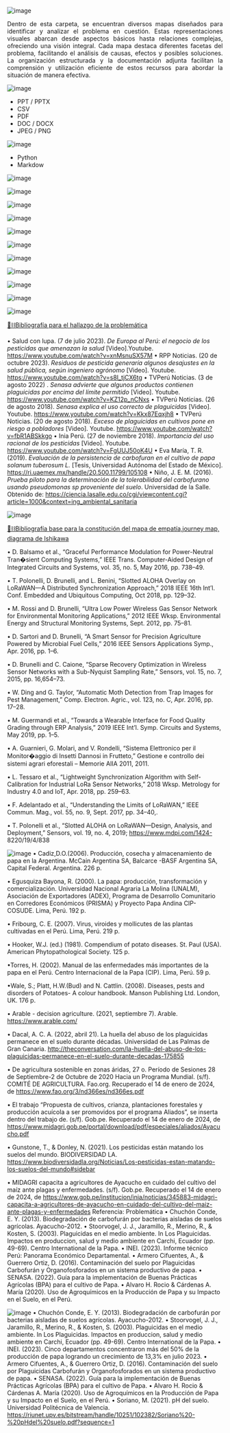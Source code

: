 ![image](https://github.com/Fx2048/Team_4_FdD/assets/131219987/cff64ff0-aaaa-4aed-a145-7a23268dd783)





<p align="justify"> Dentro de esta carpeta, se encuentran diversos mapas diseñados para identificar y analizar el problema en cuestión. Estas representaciones visuales abarcan desde aspectos básicos hasta relaciones complejas, ofreciendo una visión integral. Cada mapa destaca diferentes facetas del problema, facilitando el análisis de causas, efectos y posibles soluciones. La organización estructurada y la documentación adjunta facilitan la comprensión y utilización eficiente de estos recursos para abordar la situación de manera efectiva.</p>


![image](https://github.com/Fx2048/Team_4_FdD/assets/131219987/98e61945-4b83-4e7e-9786-9ad25b8a17fc)

   - PPT / PPTX   
   - CSV
   - PDF
   - DOC / DOCX   
   - JPEG / PNG

![image](https://github.com/Fx2048/Team_4_FdD/assets/131219987/10139006-2e55-4c36-8184-9d8c3f2a819a)

   - Python
   - Markdow



![image](https://github.com/Fx2048/Team_4_FdD/assets/131219987/3a34e2b4-e66e-4d64-8539-b42b6e747323)


![image](https://github.com/Fx2048/Team_4_FdD/assets/131219987/4b87ee43-16e5-4eb8-aeb7-da71a793c530)

[](https://github.com/Fx2048/Team_4_FdD/assets/131219987/ff14a341-b66d-4656-8854-3bb349f0d755)



![image](https://github.com/Fx2048/Team_4_FdD/assets/131219987/d8a0182d-2fb8-4c1f-a87f-0f9944e7d449)


![image](https://github.com/Fx2048/Team_4_FdD/assets/131219987/24b4facb-30c5-45d7-bfb3-6fb6a67a7047)


![image](https://github.com/Fx2048/Team_4_FdD/assets/131219987/3eb6002c-15e4-4794-a1a7-ac82f6ec8fcf)

![image](https://github.com/Fx2048/Team_4_FdD/assets/131219987/cf4773da-b530-4396-8cd7-3ed8df59eaf5)

![image](https://github.com/Fx2048/Team_4_FdD/assets/131219987/79a2f4be-2dd5-40e3-9748-6059e1dce025)


![image](https://github.com/Fx2048/Team_4_FdD/assets/131219987/f39d3e58-cc41-4280-87b3-fce711ff4fac)


![image](https://github.com/Fx2048/Team_4_FdD/assets/131219987/22ee3930-72ab-4f5b-935d-1b28cb0f37b9)

![image](https://github.com/Fx2048/Team_4_FdD/assets/131219987/68e0eb67-c732-453e-af43-a6e125121558)


[](https://github.com/Fx2048/Team_4_FdD/assets/131219987/ed9813e3-467c-48f0-8151-8ace0b393444)



![image](https://github.com/Fx2048/Team_4_FdD/assets/131219987/a010d776-6d31-4aa7-8432-a0b66ecd65c4)


[](https://github.com/Fx2048/Team_4_FdD/assets/131219987/ef49a8e7-aa46-44e4-923b-2f0b4f880c9f)

[](https://github.com/Fx2048/Team_4_FdD/assets/131219987/6b3b9b5c-06ff-47ce-98d8-b3df074ba2f2)



[🎯⛓️Bibliografía para el hallazgo de la problemática](../../Bibliografía/Indent_problema.txt)

•  Salud con lupa. (7 de julio 2023). *De Europa al Perú: el negocio 
  de los pesticidas que amenazan la salud* [Video].Youtube. 
  https://www.youtube.com/watch?v=xnMsnuSX57M
•  RPP Noticias. (20 de octubre 2023). *Residuos de pesticida generaría 
  algunos desajustes en la salud pública, según ingeniero agrónomo* 
  [Video]. Youtube. https://www.youtube.com/watch?v=s8I_tjCX6tg
•  TVPerú Noticias. (3 de agosto 2022) . *Senasa advierte que algunos 
  productos contienen plaguicidas por encima del límite permitido* [Video]. 
  Youtube. https://www.youtube.com/watch?v=KZ12p_nCNxs
•  TVPerú Noticias. (26 de agosto 2018). *Senasa explica el uso correcto 
  de plaguicidas* [Video]. Youtube. 
  https://www.youtube.com/watch?v=Kkx87Eqxjh8
•  TVPerú Noticias. (20 de agosto 2018). *Exceso de plaguicidas en 
  cultivos pone en riesgo a pobladores* [Video]. Youtube. https://www.youtube.com/watch?v=fbR1ABSkkgo
•  Inia Perú. (27 de noviembre 2018). *Importancia del uso racional 
  de los pesticidas* [Video]. Youtube. 
  https://www.youtube.com/watch?v=FgUUJ50oK4U
•  Eva María, T. R. (2019). *Evaluación de la persistencia de carbofuran 
  en el cultivo de papa solanum tuberosum L.* [Tesis, Universidad 
  Autónoma del Estado de México]. 
  https://ri.uaemex.mx/handle/20.500.11799/105108
•  Niño, J. E. M. (2016). *Prueba piloto para la determinación de la 
  tolerabilidad del carbofurano usando pseudomonas sp proveniente del 
  suelo*. Universidad de la Salle. 
  Obtenido de: https://ciencia.lasalle.edu.co/cgi/viewcontent.cgi?article=1000&context=ing_ambiental_sanitaria

![image](https://github.com/Fx2048/Team_4_FdD/assets/131219987/92a47939-1448-4ad0-9be7-3cc4fbbabae7)

[🎯⛓️Bibliografía base para la constitución del mapa de empatía,journey map, diagrama de Ishikawa](../../Bibliografía/Indent_problema.txt)


• D. Balsamo et al., “Graceful Performance Modulation for Power-Neutral Tran�sient Computing Systems,” IEEE Trans. Computer-Aided Design of Integrated Circuits and Systems, vol. 35, no. 5, May 2016, pp. 738–49.

• T. Polonelli, D. Brunelli, and L. Benini, “Slotted ALOHA Overlay on LoRaWAN—A Distributed Synchronization Approach,” 2018 IEEE 16th Int’l. Conf. Embedded and Ubiquitous Computing, Oct 2018, pp. 129–32.

• M. Rossi and D. Brunelli, “Ultra Low Power Wireless Gas Sensor Network for Environmental Monitoring Applications,” 2012 IEEE Wksp. Environmental Energy and Structural Monitoring Systems, Sept. 2012, pp. 75–81.

• D. Sartori and D. Brunelli, “A Smart Sensor for Precision Agriculture Powered by Microbial Fuel Cells,” 2016 IEEE Sensors Applications Symp., Apr. 2016, pp. 1–6.

• D. Brunelli and C. Caione, “Sparse Recovery Optimization in Wireless Sensor Networks with a Sub-Nyquist Sampling Rate,” Sensors, vol. 15, no. 7, 2015, pp. 16,654–73.

• W. Ding and G. Taylor, “Automatic Moth Detection from Trap Images for Pest Management,” Comp. Electron. Agric., vol. 123, no. C, Apr. 2016, pp. 17–28.

• M. Guermandi et al., “Towards a Wearable Interface for Food Quality Grading through ERP Analysis,” 2019 IEEE Int’l. Symp. Circuits and Systems, May 2019, pp. 1–5.

• A. Guarnieri, G. Molari, and V. Rondelli, “Sistema Elettronico per il Monitor�aggio di Insetti Dannosi in Frutteto,” Gestione e controllo dei sistemi agrari eforestali – Memorie AIIA 2011, 2011.

• L. Tessaro et al., “Lightweight Synchronization Algorithm with Self-Calibration for Industrial LoRa Sensor Networks,” 2018 Wksp. Metrology for Industry 4.0 and IoT, Apr. 2018, pp. 259–63.

• F. Adelantado et al., “Understanding the Limits of LoRaWAN,” IEEE Commun. Mag., vol. 55, no. 9, Sept. 2017, pp. 34–40,.

• T. Polonelli et al., “Slotted ALOHA on LoRaWAN—Design, Analysis, and Deployment,” Sensors, vol. 19, no. 4, 2019; https://www.mdpi.com/1424- 8220/19/4/838

![image](https://github.com/Fx2048/Team_4_FdD/assets/131219987/711db806-2bc9-4af6-ae48-46ef2e2949fa)
• Cadiz,D.O.(2006). Producción, cosecha y almacenamiento de papa en la Argentina. McCain Argentina SA, Balcarce -BASF Argentina SA, Capital Federal. Argentina. 226 p.

• Egusquiza Bayona, R. (2000). La papa: producción, transformación y comercialización. Universidad Nacional Agraria La Molina (UNALM), Asociación de Exportadores (ADEX), Programa de Desarrollo Comunitario en Corredores Económicos (PRISMA) y Proyecto Papa Andina CIP-COSUDE. Lima, Perú. 192 p.

• Fribourg, C. E. (2007). Virus, viroides y mollicutes de las plantas cultivadas en el Perú. Lima, Perú. 219 p.

• Hooker, W.J. (ed.) (1981). Compendium of potato diseases. St. Paul (USA). American Phytopathological Society. 125 p.

•Torres, H. (2002). Manual de las enfermedades más importantes de la papa en el Perú. Centro Internacional de la Papa (CIP). Lima, Perú. 59 p.

•Wale, S.; Platt, H.W.(Bud) and N. Cattlin. (2008). Diseases, pests and disorders of Potatoes- A colour handbook. Manson Publishing Ltd. London, UK. 176 p.

• Arable - decision agriculture. (2021, septiembre 7). Arable. https://www.arable.com/

• Dacal, A. C. A. (2022, abril 21). La huella del abuso de los plaguicidas permanece en el suelo durante décadas. Universidad de Las Palmas de Gran Canaria. http://theconversation.com/la-huella-del-abuso-de-los-plaguicidas-permanece-en-el-suelo-durante-decadas-175855

• De agricultura sostenible en zonas áridas, 27 o. Período de Sesiones 28 de Septiembre-2 de Octubre de 2020 Hacia un Programa Mundial. (s/f). COMITÉ DE AGRICULTURA. Fao.org. Recuperado el 14 de enero de 2024, de https://www.fao.org/3/nd366es/nd366es.pdf

• El trabajo “Propuesta de cultivos, crianza, plantaciones forestales y producción acuícola a ser promovidos por el programa Aliados”, se inserta dentro del trabajo de. (s/f). Gob.pe. Recuperado el 14 de enero de 2024, de https://www.midagri.gob.pe/portal/download/pdf/especiales/aliados/Ayacucho.pdf

• Gunstone, T., & Donley, N. (2021). Los pesticidas están matando los suelos del mundo. BIODIVERSIDAD LA. https://www.biodiversidadla.org/Noticias/Los-pesticidas-estan-matando-los-suelos-del-mundo#sidebar

• MIDAGRI capacita a agricultores de Ayacucho en cuidado del cultivo del maíz ante plagas y enfermedades. (s/f). Gob.pe. Recuperado el 14 de enero de 2024, de https://www.gob.pe/institucion/inia/noticias/345883-midagri-capacita-a-agricultores-de-ayacucho-en-cuidado-del-cultivo-del-maiz-ante-plagas-y-enfermedades
Referencia: Problemática
•  Chuchón Conde, E. Y. (2013). Biodegradación de carbofurán por bacterias aisladas de suelos agrícolas. Ayacucho-2012.
•  Stoorvogel, J. J., Jaramillo, R., Merino, R., & Kosten, S. (2003). Plaguicidas en el medio ambiente. In Los Plaguicidas. Impactos en produccion, salud y medio ambiente en Carchi, Ecuador (pp. 49-69). Centro International de la Papa.
•  INEI. (2023). Informe técnico Perú: Panorama Económico Departamental.
•  Armero Cifuentes, A., & Guerrero Ortiz, D. (2016). Contaminación del suelo por Plaguicidas Carbofurán y Organofosforados en un sistema productivo de papa.
•  SENASA. (2022). Guía para la implementación de Buenas Prácticas Agrícolas (BPA) para el cultivo de Papa.
•  Alvaro H. Rocio & Cárdenas A. María (2020). Uso de Agroquímicos en la Producción de Papa y su Impacto en el Suelo, en el Perú.

![image](https://github.com/Fx2048/Team_4_FdD/assets/131219987/e092da3b-8ec2-4ab3-922f-6740d418c6bd)
•  Chuchón Conde, E. Y. (2013). Biodegradación de carbofurán por bacterias aisladas de suelos agrícolas. Ayacucho-2012.
•  Stoorvogel, J. J., Jaramillo, R., Merino, R., & Kosten, S. (2003). Plaguicidas en el medio ambiente. In Los Plaguicidas. Impactos en produccion, salud y medio ambiente en Carchi, Ecuador (pp. 49-69). Centro International de la Papa.
•  INEI. (2023). Cinco departamentos concentraron más del 50% de la producción de papa logrando un crecimiento de 13,3% en julio 2023.
•  Armero Cifuentes, A., & Guerrero Ortiz, D. (2016). Contaminación del suelo por Plaguicidas Carbofurán y Organofosforados en un sistema productivo de papa.
• SENASA. (2022). Guía para la implementación de Buenas Prácticas Agrícolas (BPA) para el cultivo de Papa.
•  Alvaro H. Rocio & Cárdenas A. María (2020). Uso de Agroquímicos en la Producción de Papa y su Impacto en el Suelo, en el Perú.
•  Soriano, M. (2021). pH del suelo. Universidad Politécnica de Valencia. https://riunet.upv.es/bitstream/handle/10251/102382/Soriano%20-%20pHdel%20suelo.pdf?sequence=1
